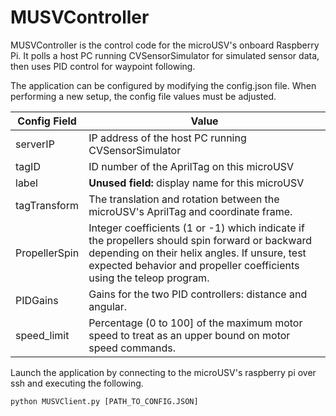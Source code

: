 # MUSVController

MUSVController is the control code for the microUSV's onboard Raspberry Pi. It polls a host PC running CVSensorSimulator for simulated sensor data, then uses PID control for waypoint following. 

The application can be configured by modifying the config.json file. When performing a new setup, the config file values must be adjusted. 

Config Field | Value
------------------|------
serverIP | IP address of the host PC running CVSensorSimulator
tagID | ID number of the AprilTag on this microUSV
label | **Unused field:** display name for this microUSV
tagTransform | The translation and rotation between the microUSV's AprilTag and coordinate frame. 
PropellerSpin | Integer coefficients (1 or -1) which indicate if the propellers should spin forward or backward depending on their helix angles. If unsure, test expected behavior and propeller coefficients using the teleop program. 
PIDGains | Gains for the two PID controllers: distance and angular. 
speed_limit | Percentage (0 to 100] of the maximum motor speed to treat as an upper bound on motor speed commands.

Launch the application by connecting to the microUSV's raspberry pi over ssh and executing the following.

```
python MUSVClient.py [PATH_TO_CONFIG.JSON]
```

